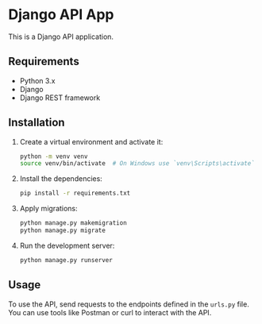 # Django API App

This is a Django API application.

## Requirements

- Python 3.x
- Django
- Django REST framework

## Installation

1. Create a virtual environment and activate it:
    ```bash
    python -m venv venv
    source venv/bin/activate  # On Windows use `venv\Scripts\activate`
    ```

2. Install the dependencies:
    ```bash
    pip install -r requirements.txt
    ```

3. Apply migrations:
    ```bash
    python manage.py makemigration
    python manage.py migrate
    ```
4. Run the development server:
    ```bash
    python manage.py runserver
    ```

## Usage

To use the API, send requests to the endpoints defined in the `urls.py` file. You can use tools like Postman or curl to interact with the API.
